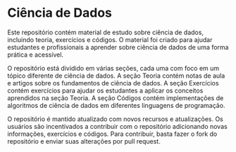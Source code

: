 # Ciência de Dados

Este repositório contém material de estudo sobre ciência de dados, incluindo teoria, exercícios e códigos. O material foi criado para ajudar estudantes e profissionais a aprender sobre ciência de dados de uma forma prática e acessível.

O repositório está dividido em várias seções, cada uma com foco em um tópico diferente de ciência de dados. A seção Teoria contém notas de aula e artigos sobre os fundamentos de ciência de dados. A seção Exercícios contém exercícios para ajudar os estudantes a aplicar os conceitos aprendidos na seção Teoria. A seção Códigos contém implementações de algoritmos de ciência de dados em diferentes linguagens de programação.

O repositório é mantido atualizado com novos recursos e atualizações. Os usuários são incentivados a contribuir com o repositório adicionando novas informações, exercícios e códigos. Para contribuir, basta fazer o fork do repositório e enviar suas alterações por pull request.
